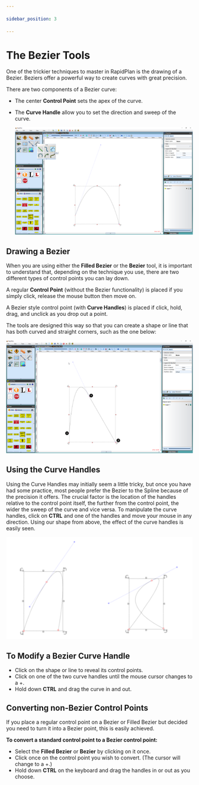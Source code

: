 ```yaml
---

sidebar_position: 3

---
```

# The Bezier Tools

One of the trickier techniques to master in RapidPlan is the drawing of a Bezier. Beziers offer a powerful way to create curves with great precision.

There are two components of a Bezier curve:

- The center **Control Point** sets the apex of the curve.
- The **Curve Handle** allow you to set the direction and sweep of the curve.

    ![Bezier_with_its_Control_Points_and_Curve_Handles](./assets/Bezier_with_its_Control_Points_and_Curve_Handles.png)

## Drawing a Bezier

When you are using either the **Filled Bezier** or the **Bezier** tool, it is important to understand that, depending on the technique you use, there are two different types of control points you can lay down.

A regular **Control Point** (without the Bezier functionality) is placed if you simply click, release the mouse button then move on.

A Bezier style control point (with **Curve Handles**) is placed if click, hold, drag, and unclick as you drop out a
point.

The tools are designed this way so that you can create a shape or line that has both curved and straight corners, such as the one below:

![Control_Point_1_was_dragged_when_placed_and_Control_Points_2_and_3_were_not](./assets/Control_Point_1_was_dragged_when_placed_and_Control_Points_2_and_3_were_not.png)

## Using the Curve Handles

Using the Curve Handles may initially seem a little tricky, but once you have had some practice, most people prefer the Bezier to the Spline because of the precision it offers. The crucial factor is the location of the handles relative to the control point itself, the further from the control point,
the wider the sweep of the curve and vice versa. To manipulate the curve handles, click on **CTRL** and one of the handles and move your mouse in any direction. Using our shape from above, the effect of the curve handles is easily seen.

![The_same_Curve_with_the_Curve_Handles_in_different_Configurations](./assets/The_same_Curve_with_the_Curve_Handles_in_different_Configurations.png)

## To Modify a Bezier Curve Handle

- Click on the shape or line to reveal its control points.
- Click on one of the two curve handles until the mouse cursor changes to a +.
- Hold down **CTRL** and drag the curve in and out.

## Converting non-Bezier Control Points

If you place a regular control point on a Bezier or Filled Bezier but decided you need to turn it into a Bezier point, this is easily achieved.

**To convert a standard control point to a Bezier control point:**

- Select the **Filled Bezier** or **Bezier** by clicking on it once.
- Click once on the control point you wish to convert. (The cursor will change to a +.)
- Hold down **CTRL** on the keyboard and drag the handles in or out as you choose.
